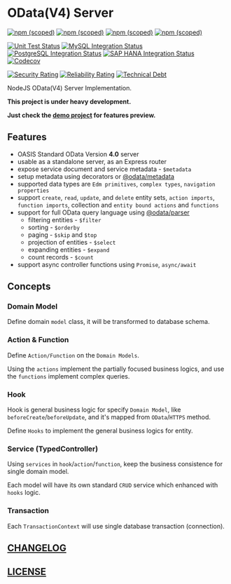 # OData(V4) Server

[![npm (scoped)](https://img.shields.io/npm/v/@odata/server?label=@odata/server)](https://www.npmjs.com/package/@odata/server)
[![npm (scoped)](https://img.shields.io/npm/v/@odata/client?label=@odata/client)](https://www.npmjs.com/package/@odata/client)
[![npm (scoped)](https://img.shields.io/npm/v/@odata/parser?label=@odata/parser)](https://www.npmjs.com/package/@odata/parser)
[![npm (scoped)](https://img.shields.io/npm/v/@odata/metadata?label=@odata/metadata)](https://www.npmjs.com/package/@odata/metadata)

[![Unit Test Status](https://img.shields.io/github/workflow/status/Soontao/odata-v4-server/unittest?label=nodejs/sqlite/sqljs)](https://github.com/Soontao/odata-v4-server/actions?query=workflow%3A%unittest)
[![MySQL Integration Status](https://img.shields.io/github/workflow/status/Soontao/odata-v4-server/unittest-with-mysql?label=mysql)](https://github.com/Soontao/odata-v4-server/actions?query=workflow%3A%unittest-with-mysql)
[![PostgreSQL Integration Status](https://img.shields.io/github/workflow/status/Soontao/odata-v4-server/unittest-with-pg?label=postgres)](https://github.com/Soontao/odata-v4-server/actions?query=workflow%3A%unittest-with-pg)
[![SAP HANA Integration Status](https://img.shields.io/github/workflow/status/Soontao/odata-v4-server/unittest-with-hana?label=hana)](https://github.com/Soontao/odata-v4-server/actions?query=workflow%3A%unittest-with-hana)
[![Codecov](https://codecov.io/gh/Soontao/odata-v4-server/branch/master/graph/badge.svg)](https://codecov.io/gh/Soontao/odata-v4-server)

[![Security Rating](https://sonarcloud.io/api/project_badges/measure?project=Soontao_odata-v4-server&metric=security_rating)](https://sonarcloud.io/dashboard?id=Soontao_odata-v4-server)
[![Reliability Rating](https://sonarcloud.io/api/project_badges/measure?project=Soontao_odata-v4-server&metric=reliability_rating)](https://sonarcloud.io/dashboard?id=Soontao_odata-v4-server)
[![Technical Debt](https://sonarcloud.io/api/project_badges/measure?project=Soontao_odata-v4-server&metric=sqale_index)](https://sonarcloud.io/dashboard?id=Soontao_odata-v4-server)

NodeJS OData(V4) Server Implementation.

**This project is under heavy development.**

**Just check the [demo project](https://github.com/Soontao/odata-v4-server-demo) for features preview.**

## Features

* OASIS Standard OData Version **4.0** server
* usable as a standalone server, as an Express router
* expose service document and service metadata - `$metadata`
* setup metadata using decorators or [@odata/metadata](https://github.com/Soontao/odata-v4-metadata)
* supported data types are `Edm primitives`, `complex types`, `navigation properties`
* support `create`, `read`, `update`, and `delete` entity sets, `action imports`, `function imports`, collection and `entity bound actions` and `functions`
* support for full OData query language using [@odata/parser](https://github.com/Soontao/odata-v4-parser)
  * filtering entities - `$filter`
  * sorting - `$orderby`
  * paging - `$skip` and `$top`
  * projection of entities - `$select`
  * expanding entities - `$expand`
  * count records - `$count`
* support async controller functions using `Promise`, `async/await`

## Concepts

### Domain Model

Define domain `model` class, it will be transformed to database schema.

### Action & Function

Define `Action/Function` on the `Domain Models`.

Using the `actions` implement the partially focused business logics, and use the `functions` implement complex queries.

### Hook

Hook is general business logic for specify `Domain Model`, like `beforeCreate`/`beforeUpdate`, and it's mapped from `OData`/`HTTPS` method.

Define `Hooks` to implement the general business logics for entity.

### Service (TypedController)

Using `services` in `hook`/`action`/`function`, keep the business consistence for single domain model.

Each model will have its own standard `CRUD` service which enhanced with `hooks` logic.

### Transaction

Each `TransactionContext` will use single database transaction (connection).

## [CHANGELOG](./CHANGELOG.md)

## [LICENSE](./LICENSE)